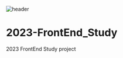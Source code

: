 ![header](https://capsule-render.vercel.app/api?type=&color=auto&height=300&section=header&text=capsule%20render&fontSize=90)

# 2023-FrontEnd_Study
2023 FrontEnd Study project


